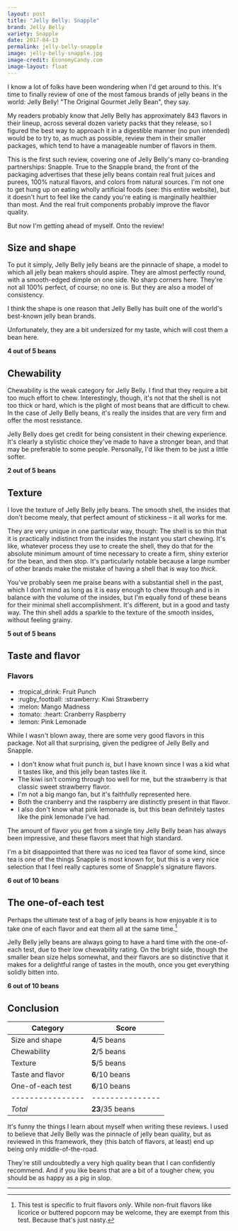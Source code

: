 ```yaml
---
layout: post
title: "Jelly Belly: Snapple"
brand: Jelly Belly
variety: Snapple
date: 2017-04-13
permalink: jelly-belly-snapple
image: jelly-belly-snapple.jpg
image-credit: EconomyCandy.com
image-layout: float
---
```


I know a lot of folks have been wondering when I'd get around to this.
It's time to finally review of one of the most famous brands of jelly beans
in the world: Jelly Belly! "The Original Gourmet Jelly Bean", they say.

My readers probably know that Jelly Belly has approximately 843 flavors
in their lineup, across several dozen variety packs that they release,
so I figured the best way to approach it in a digestible manner
(no pun intended) would be to try to, as much as possible,
review them in their smaller packages,
which tend to have a manageable number of flavors in them.

This is the first such review, covering one of Jelly Belly's many
co-branding partnerships: Snapple.
True to the Snapple brand, the front of the packaging advertises that
these jelly beans contain real fruit juices and purees,
100% natural flavors, and colors from natural sources.
I'm not one to get hung up on eating wholly artificial foods
(see: this entire website), but it doesn't hurt to feel like
the candy you're eating is marginally healthier than most.
And the real fruit components probably improve the flavor quality.

But now I'm getting ahead of myself. Onto the review!


## Size and shape

To put it simply, Jelly Belly jelly beans are the pinnacle of shape,
a model to which all jelly bean makers should aspire.
They are almost perfectly round, with a smooth-edged dimple on one side.
No sharp corners here. They're not all 100% perfect, of course; no one is.
But they are also a model of consistency.

I think the shape is one reason that Jelly Belly has built
one of the world's best-known jelly bean brands.

Unfortunately, they are a bit undersized for my taste,
which will cost them a bean here.

**4 out of 5 beans**


## Chewability

Chewability is the weak category for Jelly Belly.
I find that they require a bit too much effort to chew.
Interestingly, though, it's not that the shell is not too thick or hard,
which is the plight of most beans that are difficult to chew.
In the case of Jelly Belly beans, it's really the insides
that are very firm and offer the most resistance.

Jelly Belly does get credit for being consistent in their chewing experience.
It's clearly a stylistic choice they've made to have a stronger bean,
and that may be preferable to some people.
Personally, I'd like them to be just a little softer.

**2 out of 5 beans**


## Texture

I love the texture of Jelly Belly jelly beans.
The smooth shell, the insides that don't become mealy,
that perfect amount of stickiness – it all works for me.

They are very unique in one particular way, though:
The shell is so thin that it is practically indistinct from the insides
the instant you start chewing.
It's like, whatever process they use to create the shell,
they do that for the absolute minimum amount of time necessary to create
a firm, shiny exterior for the bean, and then stop.
It's particularly notable because a large number of other brands
make the mistake of having a shell that is way too _thick_.

You've probably seen me praise beans with a substantial shell in the past,
which I don't mind as long as it is easy enough to chew through
and is in balance with the volume of the insides,
but I'm equally fond of these beans for their minimal shell accomplishment.
It's different, but in a good and tasty way.
The thin shell adds a sparkle to the texture of the smooth insides,
without feeling grainy.

**5 out of 5 beans**


## Taste and flavor

<div class="inset">
    <h3>Flavors</h3>
    <ul class="emoji-list">
        <li>:tropical_drink: Fruit Punch</li>
        <li>:rugby_football: :strawberry: Kiwi Strawberry</li>
        <li>:melon: Mango Madness</li>
        <li>:tomato: :heart: Cranberry Raspberry</li>
        <li>:lemon: Pink Lemonade</li>
    </ul>
</div>

While I wasn't blown away, there are some very good flavors in this package.
Not all that surprising, given the pedigree of Jelly Belly and Snapple.

- I don't know what fruit punch _is_, but I have known since I was a kid
  what it tastes like, and this jelly bean tastes like it.
- The kiwi isn't coming through too well for me, but the strawberry
  is that classic sweet strawberry flavor.
- I'm not a big mango fan, but it's faithfully represented here.
- Both the cranberry and the raspberry are distinctly present in that flavor.
- I also don't know what pink lemonade is, but this bean definitely
  tastes like the pink lemonade I've had.

The amount of flavor you get from a single tiny Jelly Belly bean
has always been impressive, and these flavors meet that high standard.

I'm a bit disappointed that there was no iced tea flavor of some kind,
since tea is one of the things Snapple is most known for,
but this is a very nice selection that I feel really captures
some of Snapple's signature flavors.

**6 out of 10 beans**


## The one-of-each test

Perhaps the ultimate test of a bag of jelly beans is how enjoyable it is
to take one of each flavor and eat them all at the same time.[^1]

Jelly Belly jelly beans are always going to have a hard time with the
one-of-each test, due to their low chewability rating.
On the bright side, though the smaller bean size helps somewhat,
and their flavors are so distinctive that it makes for a delightful
range of tastes in the mouth, once you get everything solidly bitten into.

**6 out of 10 beans**


## Conclusion

Category         | Score
---------------- | ---------------
Size and shape   | **4**/5 beans
Chewability      | **2**/5 beans
Texture          | **5**/5 beans
Taste and flavor | **6**/10 beans
One-of-each test | **6**/10 beans
---------------- | ---------------
_Total_          | **23**/35 beans

It's funny the things I learn about myself when writing these reviews.
I used to believe that Jelly Belly was the pinnacle of jelly bean quality,
but as reviewed in this framework, they (this batch of flavors, at least)
end up being only middle-of-the-road.

They're still undoubtedly a very high quality bean that
I can confidently recommend. And if you like beans that are
a bit of a tougher chew, you should be as happy as a pig in slop.


---

[^1]: This test is specific to fruit flavors _only_. While non-fruit flavors like licorice or buttered popcorn may be welcome, they are exempt from this test. Because that's just nasty.
